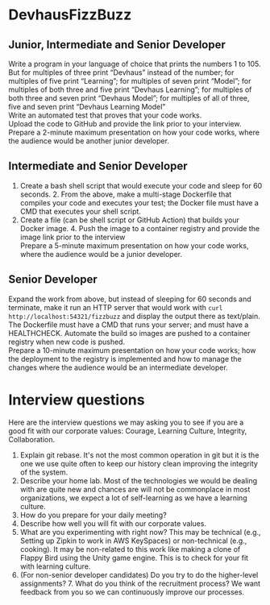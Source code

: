 # DevhausFizzBuzz
## Junior, Intermediate and Senior Developer  
Write a program in your language of choice that prints the numbers 1 to 105. But for multiples of three  print “Devhaus” instead of the number; for multiples of five print “Learning”; for multiples of seven print  “Model”; for multiples of both three and five print “Devhaus Learning”; for multiples of both three and  seven print “Devhaus Model”; for multiples of all of three, five and seven print “Devhaus Learning  Model”  
Write an automated test that proves that your code works.  
Upload the code to GitHub and provide the link prior to your interview.  
Prepare a 2-minute maximum presentation on how your code works, where the audience would be  another junior developer.  

## Intermediate and Senior Developer  
1. Create a bash shell script that would execute your code and sleep for 60 seconds.  2. From the above, make a multi-stage Dockerfile that compiles your code and executes your test;  the Docker file must have a CMD that executes your shell script.  
3. Create a file (can be shell script or GitHub Action) that builds your Docker image.  4. Push the image to a container registry and provide the image link prior to the interview  
Prepare a 5-minute maximum presentation on how your code works, where the audience would be a  junior developer.  
## Senior Developer  
Expand the work from above, but instead of sleeping for 60 seconds and terminate, make it run an HTTP  server that would work with `curl http://localhost:54321/fizzbuzz` and display the output there as  text/plain.  
The Dockerfile must have a CMD that runs your server; and must have a HEALTHCHECK.  Automate the build so images are pushed to a container registry when new code is pushed.  
Prepare a 10-minute maximum presentation on how your code works; how the deployment to the  registry is implemented and how to manage the changes where the audience would be an intermediate  developer. 


# Interview questions  
Here are the interview questions we may asking you to see if you are a good fit with our corporate  values: Courage, Learning Culture, Integrity, Collaboration.  
1. Explain git rebase. It's not the most common operation in git but it is the one we use quite  often to keep our history clean improving the integrity of the system.  
2. Describe your home lab. Most of the technologies we would be dealing with are quite new and  chances are will not be commonplace in most organizations, we expect a lot of self-learning as  we have a learning culture.  
3. How do you prepare for your daily meeting? 
4. Describe how well you will fit with our corporate values. 
5. What are you experimenting with right now? This may be technical (e.g., Setting up Zipkin to  work in AWS KeySpaces) or non-technical (e.g., cooking). It may be non-related to this work like  making a clone of Flappy Bird using the Unity game engine. This is to check for your fit with  learning culture.  
6. (For non-senior developer candidates) Do you try to do the higher-level assignments? 7. What do you think of the recruitment process? We want feedback from you so we can  continuously improve our processes. 
